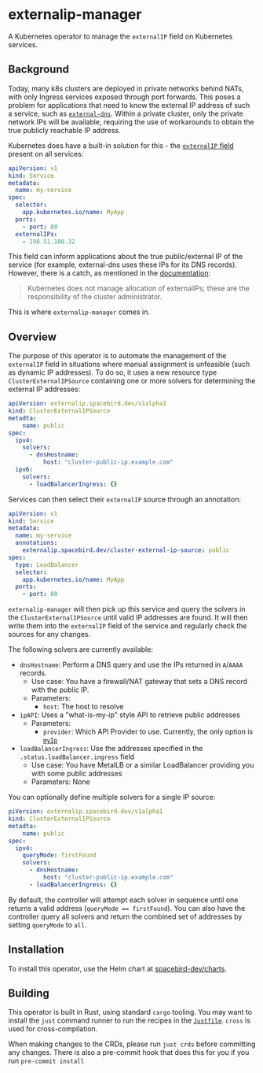 # externalip-manager

A Kubernetes operator to manage the `externalIP` field on Kubernetes services.

## Background

Today, many k8s clusters are deployed in private networks behind NATs, with only Ingress services exposed through port forwards.
This poses a problem for applications that need to know the external IP address of such a service, such as [`external-dns`](https://github.com/kubernetes-sigs/external-dns).
Within a private cluster, only the private network IPs will be available, requiring the use of workarounds to obtain the true publicly reachable IP address.

Kubernetes does have a built-in solution for this - the [`externalIP` field](https://kubernetes.io/docs/concepts/services-networking/service/#external-ips) present on all services:

```yaml
apiVersion: v1
kind: Service
metadata:
  name: my-service
spec:
  selector:
    app.kubernetes.io/name: MyApp
  ports:
    - port: 80
  externalIPs:
    - 198.51.100.32
```

This field can inform applications about the true public/external IP of the service (for example, external-dns uses these IPs for its DNS records).
However, there is a catch, as mentioned in the [documentation](https://kubernetes.io/docs/concepts/services-networking/service/#external-ips):

> Kubernetes does not manage allocation of externalIPs; these are the responsibility of the cluster administrator.

This is where `externalip-manager` comes in.

## Overview

The purpose of this operator is to automate the management of the `externalIP` field in situations where manual assignment is unfeasible (such as dynamic IP addresses).
To do so, it uses a new resource type `ClusterExternalIPSource` containing one or more solvers for determining the external IP addresses:

```yaml
apiVersion: externalip.spacebird.dev/v1alpha1
kind: ClusterExternalIPSource
metadta:
    name: public
spec:
  ipv4:
    solvers:
      - dnsHostname:
          host: "cluster-public-ip.example.com"
  ipv6:
    solvers:
      - loadBalancerIngress: {}
```

Services can then select their `externalIP` source through an annotation:

```yaml
apiVersion: v1
kind: Service
metadata:
  name: my-service
  annotations:
    externalip.spacebird.dev/cluster-external-ip-source: public
spec:
  type: LoadBalancer
  selector:
    app.kubernetes.io/name: MyApp
  ports:
    - port: 80
```

`externalip-manager` will then pick up this service and query the solvers in the `ClusterExternalIPSource` until valid IP addresses are found.
It will then write them into the `externalIP` field of the service and regularly check the sources for any changes.

The following solvers are currently available:

- `dnsHostname`: Perform a DNS query and use the IPs returned in `A`/`AAAA` records.
  - Use case: You have a firewall/NAT gateway that sets a DNS record with the public IP.
  - Parameters:
    - `host`: The host to resolve
- `ìpAPI`: Uses a "what-is-my-ip" style API to retrieve public addresses
  - Parameters:
    - `provider`: Which API Provider to use. Currently, the only option is [`myIp`](https://my-ip.io)
- `loadBalancerIngress`: Use the addresses specified in the `.status.loadBalancer.ingress` field
  - Use case: You have MetalLB or a similar LoadBalancer providing you with some public addresses
  - Parameters: None

You can optionally define multiple solvers for a single IP source:

```yaml
piVersion: externalip.spacebird.dev/v1alpha1
kind: ClusterExternalIPSource
metadta:
    name: public
spec:
  ipv4:
    queryMode: firstFound
    solvers:
      - dnsHostname:
          host: "cluster-public-ip.example.com"
      - loadBalancerIngress: {}
```


By default, the controller will attempt each solver in sequence until one returns a valid address (`queryMode == firstFound`).
You can also have the controller query all solvers and return the combined set of addresses by setting `queryMode` to `all`.

## Installation

To install this operator, use the Helm chart at [spacebird-dev/charts](https://github.com/spacebird-dev/charts/tree/main/charts/externalip-manager).

## Building

This operator is built in Rust, using standard `cargo` tooling.
You may want to install the `just` command runner to run the recipes in the [`Justfile`](./Justfile).
`cross` is used for cross-compilation.

When making changes to the CRDs, please run `just crds` before committing any changes.
There is also a pre-commit hook that does this for you if you run `pre-commit install`
